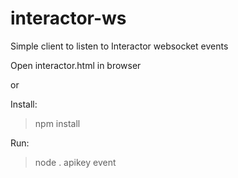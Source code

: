 # interactor-ws
Simple client to listen to Interactor websocket events

Open interactor.html in browser

or

Install:
>npm install

Run:
>node . apikey event
